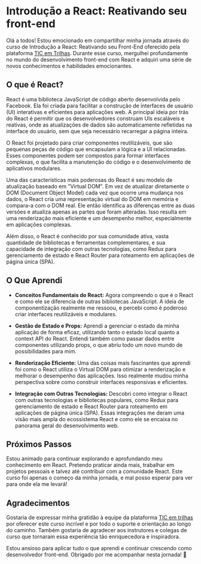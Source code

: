 # Introdução a React: Reativando seu front-end

Olá a todos! Estou emocionado em compartilhar minha jornada através do curso de Introdução a React: Reativando seu Front-End oferecido pela plataforma [TIC em Trilhas](https://ticemtrilhas.org.br/). Durante esse curso, mergulhei profundamente no mundo do desenvolvimento front-end com React e adquiri uma série de novos conhecimentos e habilidades emocionantes.

## O que é React?

React é uma biblioteca JavaScript de código aberto desenvolvida pelo Facebook. Ela foi criada para facilitar a construção de interfaces de usuário (UI) interativas e eficientes para aplicações web. A principal ideia por trás do React é permitir que os desenvolvedores construam UIs escaláveis e reativas, onde as atualizações de dados são automaticamente refletidas na interface do usuário, sem que seja necessário recarregar a página inteira.

O React foi projetado para criar componentes reutilizáveis, que são pequenas peças de código que encapsulam a lógica e a UI relacionadas. Esses componentes podem ser compostos para formar interfaces complexas, o que facilita a manutenção do código e o desenvolvimento de aplicativos modulares.

Uma das características mais poderosas do React é seu modelo de atualização baseado em "Virtual DOM". Em vez de atualizar diretamente o DOM (Document Object Model) cada vez que ocorre uma mudança nos dados, o React cria uma representação virtual do DOM em memória e compara-a com o DOM real. Ele então identifica as diferenças entre as duas versões e atualiza apenas as partes que foram alteradas. Isso resulta em uma renderização mais eficiente e um desempenho melhor, especialmente em aplicações complexas.

Além disso, o React é conhecido por sua comunidade ativa, vasta quantidade de bibliotecas e ferramentas complementares, e sua capacidade de integração com outras tecnologias, como Redux para gerenciamento de estado e React Router para roteamento em aplicações de página única (SPA).

## O Que Aprendi

- **Conceitos Fundamentais do React:** Agora compreendo o que é o React e como ele se diferencia de outras bibliotecas JavaScript. A ideia de componentização realmente me ressoou, e percebi como é poderoso criar interfaces reutilizáveis e modulares.

- **Gestão de Estado e Props:** Aprendi a gerenciar o estado da minha aplicação de forma eficaz, utilizando tanto o estado local quanto a context API do React. Entendi também como passar dados entre componentes utilizando props, o que abriu todo um novo mundo de possibilidades para mim.

- **Renderização Eficiente:** Uma das coisas mais fascinantes que aprendi foi como o React utiliza o Virtual DOM para otimizar a renderização e melhorar o desempenho das aplicações. Isso realmente mudou minha perspectiva sobre como construir interfaces responsivas e eficientes.

- **Integração com Outras Tecnologias:** Descobri como integrar o React com outras tecnologias e bibliotecas populares, como Redux para gerenciamento de estado e React Router para roteamento em aplicações de página única (SPA). Essas integrações me deram uma visão mais ampla do ecossistema React e como ele se encaixa no panorama geral do desenvolvimento web.

## Próximos Passos

Estou animado para continuar explorando e aprofundando meu conhecimento em React. Pretendo praticar ainda mais, trabalhar em projetos pessoais e talvez até contribuir com a comunidade React. Este curso foi apenas o começo da minha jornada, e mal posso esperar para ver para onde ela me levará!

## Agradecimentos

Gostaria de expressar minha gratidão à equipe da plataforma [TIC em trilhas](https://ticemtrilhas.org.br/) por oferecer este curso incrível e por todo o suporte e orientação ao longo do caminho. Também gostaria de agradecer aos instrutores e colegas de curso que tornaram essa experiência tão enriquecedora e inspiradora.

Estou ansioso para aplicar tudo o que aprendi e continuar crescendo como desenvolvedor front-end. Obrigado por me acompanhar nesta jornada! 🚀



